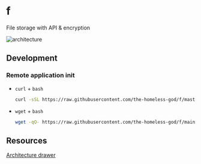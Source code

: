 # f

File storage with API &amp; encryption

![architecture](./docs/architecture.png)

## Development

### Remote application init

- `curl` + `bash`

    ```bash
    curl -sSL https://raw.githubusercontent.com/the-homeless-god/f/master/init_application.sh | bash
    ```

- `wget` + `bash`

    ```bash
    wget -qO- https://raw.githubusercontent.com/the-homeless-god/f/main/init_application.sh | bash
    ```

## Resources

[Architecture drawer](https://excalidraw.com/)
